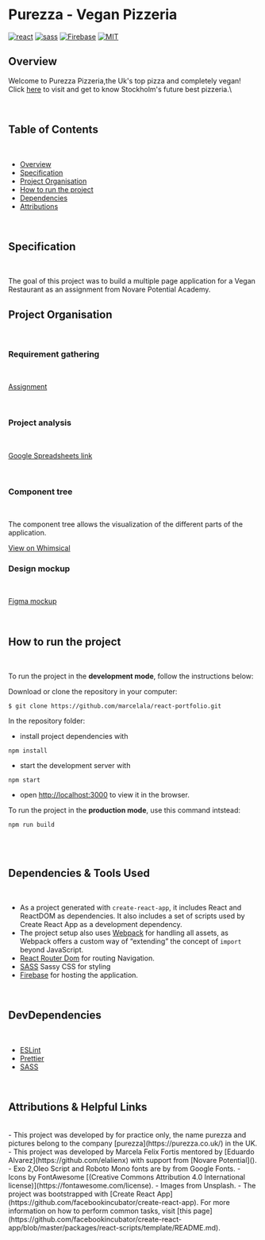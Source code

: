 # Purezza - Vegan Pizzeria

[![react](https://img.shields.io/badge/React-20232A?style=for-the-badge&logo=react&logoColor=61DAFB)](https://reactjs.org/)
[![sass](https://img.shields.io/badge/Sass-CC6699?style=for-the-badge&logo=sass&logoColor=white)](https://sass-lang.com/)
[![Firebase](https://img.shields.io/badge/firebase-%23039BE5.svg?style=for-the-badge&logo=firebase)](https://firebase.google.com/)
[![MIT](https://camo.githubusercontent.com/3dbcfa4997505c80ef928681b291d33ecfac2dabf563eb742bb3e269a5af909c/68747470733a2f2f696d672e736869656c64732e696f2f6769746875622f6c6963656e73652f496c65726961796f2f6d61726b646f776e2d6261646765733f7374796c653d666f722d7468652d6261646765)](https://professionalprograms.mit.edu/?utm_source=google&utm_medium=cpc&utm_campaign=MIT_BRAND_PROTECTION&utm_medium=ppc&utm_term=massachusetts%20institute%20of%20technology%20mit&utm_campaign=MIT_BRAND_PROTECTION&utm_source=adwords&hsa_mt=e&hsa_src=g&hsa_tgt=kwd-325879874370&hsa_acc=2660252290&hsa_ad=406000382319&hsa_cam=8546883354&hsa_kw=massachusetts%20institute%20of%20technology%20mit&hsa_net=adwords&hsa_ver=3&hsa_grp=85551586934&gclid=CjwKCAjwr56IBhAvEiwA1fuqGvMJK9N0hVJ40ns4Qil_4byBgG-0AKpD5gEImBRlcJ1cmbHUsDzoohoCMK4QAvD_BwE)

## Overview

Welcome to Purezza Pizzeria,the Uk's top pizza and completely vegan! Click [here](https://purezza.web.app/) to visit and get to know Stockholm's future best pizzeria.\

<br/>

## Table of Contents

<br/>

- [Overview](#overview)
- [Specification](#specification)
- [Project Organisation](#project-organisation)
- [How to run the project](#how-to-run-the-project)
- [Dependencies](#dependencies-&-tools-used)
- [Attributions](#attributions-&-helpful-links)
  <br/>


<br/>

## Specification

<br/>

The goal of this project was to build a multiple page application for a Vegan Restaurant as an assignment from Novare Potential Academy.
<br/>



## Project Organisation

<br/>

### Requirement gathering

<br/>

[Assignment](https://docs.google.com/document/d/1cS-tKvvwyI-pBIPkcioc2JKmedj7iH86iaOgA0z-xdw/edit?usp=sharing)

<br/>

### Project analysis

<br/>

[Google Spreadsheets link](https://docs.google.com/spreadsheets/d/1kKPXP8e7PO3vHwvImAJ0W4dm7k5fbF9VzQXL-0WQLf0/edit?usp=sharing)

<br/>

### Component tree
<br/>

The component tree allows the visualization of the different parts of the application.
<br/>

[View on Whimsical](https://whimsical.com/restaurant-EsTxRxw5JBpZrRBDQhKXam@2Ux7TurymMicTcMFM5T1)
<br/>

### Design mockup

<br/>

[Figma mockup](https://www.figma.com/file/8Wq4qiP7oO1vCBpK8TiL80/Restaurant?node-id=136%3A2864)

<br/>

## How to run the project

<br/>

To run the project in the **development mode**, follow the instructions below:

Download or clone the repository in your computer:

```
$ git clone https://github.com/marcelala/react-portfolio.git
```

In the repository folder:

- install project dependencies with

```
npm install
```

- start the development server with

```
npm start
```

- open [http://localhost:3000](http://localhost:3000) to view it in the browser.

To run the project in the **production mode**, use this command intstead:

```
npm run build
```

<br/>


<br/>

## Dependencies & Tools Used

<br/>

- As a project generated with `create-react-app`, it includes React and ReactDOM as dependencies. It also includes a set of scripts used by Create React App as a development dependency.
- The project setup also uses [Webpack](https://webpack.js.org/) for handling all assets, as Webpack offers a custom way of “extending” the concept of `import` beyond JavaScript.
- [React Router Dom](https://www.npmjs.com/package/react-router-dom) for routing Navigation.
- [SASS](https://github.com/sass/sass) Sassy CSS for styling
- [Firebase](https://firebase.google.com/) for hosting the application.

<br/>

## DevDependencies

<br/>

- [ESLint](https://eslint.org/)
- [Prettier](https://prettier.io/)
- [SASS](https://github.com/sass/sass)

<br/>

## Attributions & Helpful Links

<br/>
- This project was developed by for practice only, the name purezza and pictures belong to the company [purezza](https://purezza.co.uk/) in the UK.
- This project was developed by Marcela Felix Fortis mentored by [Eduardo Alvarez](https://github.com/elalienx) with support from [Novare Potential]().
- Exo 2,Oleo Script and Roboto Mono fonts are by from Google Fonts.
- Icons by FontAwesome [(Creative Commons Attribution 4.0 International license)](https://fontawesome.com/license).
- Images from Unsplash.
- The project was bootstrapped with [Create React App](https://github.com/facebookincubator/create-react-app). For more information on how to perform common tasks, visit [this page](https://github.com/facebookincubator/create-react-app/blob/master/packages/react-scripts/template/README.md).
